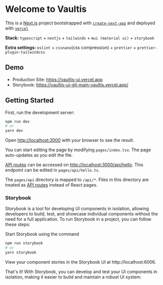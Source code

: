 # Welcome to Vaultis

This is a [Next.js](https://nextjs.org/) project bootstrapped with [`create-next-app`](https://github.com/vercel/next.js/tree/canary/packages/create-next-app) and deployed with [`vercel`](https://vercel.com)

**Stack:**  `typescript` + `nextjs` + `tailwinds` + `mui (material ui)` + `storybook`

**Extra settings:** `eslint` + `cssnano`(css compression) + `prettier` + `prettier-plugin-tailwindcss`

## Demo
- Production Site: https://vaultis-ui.vercel.app
- Storybook: https://vaultis-ui-git-main-vaultis.vercel.app/
  
## Getting Started

First, run the development server:

```bash
npm run dev
# or
yarn dev
```

Open [http://localhost:3000](http://localhost:3000) with your browser to see the result.

You can start editing the page by modifying `pages/index.tsx`. The page auto-updates as you edit the file.

[API routes](https://nextjs.org/docs/api-routes/introduction) can be accessed on [http://localhost:3000/api/hello](http://localhost:3000/api/hello). This endpoint can be edited in `pages/api/hello.ts`.

The `pages/api` directory is mapped to `/api/*`. Files in this directory are treated as [API routes](https://nextjs.org/docs/api-routes/introduction) instead of React pages.

### Storybook
Storybook is a tool for developing UI components in isolation, allowing developers to build, test, and showcase individual components without the need for a full application. To run Storybook in a project, you can follow these steps:

Start Storybook using the command 

```bash
npm run storybook 
# or
yarn storybook
```

View your component stories in the Storybook UI at http://localhost:6006.

That's it! With Storybook, you can develop and test your UI components in isolation, making it easier to build and maintain a robust UI system.
